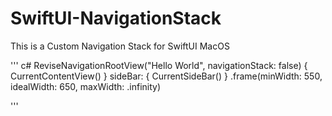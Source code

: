 # SwiftUI-NavigationStack
This is a Custom Navigation Stack for SwiftUI MacOS 

''' c#
 ReviseNavigationRootView("Hello World", navigationStack: false) {
                CurrentContentView()
            } sideBar: {
                CurrentSideBar()
            }
            .frame(minWidth: 550, idealWidth: 650, maxWidth: .infinity)

'''
